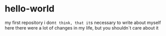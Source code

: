 # hello-world
my first repository 
i don`t think, that it`s necessary to write about myself here
there were a lot of changes in my life, but you shouldn`t care about it
